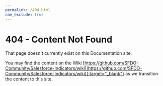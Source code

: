 ```yaml
---
permalink: /404.html
nav_exclude: true
---
```


# 404 - Content Not Found

That page doesn't currently exist on this Documentation site. 

You may find the content on the Wiki [https://github.com/SFDO-Community/Salesforce-Indicators/wiki](https://github.com/SFDO-Community/Salesforce-Indicators/wiki){:target="_blank"} as we transition the content to this site. 
